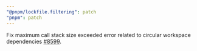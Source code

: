 ```yaml
---
"@pnpm/lockfile.filtering": patch
"pnpm": patch
---
```


Fix maximum call stack size exceeded error related to circular workspace dependencies [#8599](https://github.com/pnpm/pnpm/pull/8599).
